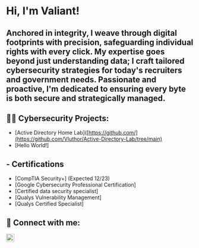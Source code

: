 <h1>Hi, I'm Valiant! 

<h2>Anchored in integrity, I weave through digital footprints with precision, safeguarding individual rights with every click. My expertise goes beyond just understanding data; I craft tailored cybersecurity strategies for today's recruiters and government needs. Passionate and proactive, I'm dedicated to ensuring every byte is both secure and strategically managed.</h2>





<h2>👨‍💻 Cybersecurity Projects:</h2>

- [Active Directory Home Lab]([https://github.com/](https://github.com/Vluthor/Active-Directory-Lab/tree/main)
- [Hello World!]

<h2>- Certifications</h2>

- [CompTIA Security+] (Expected 12/23)
- [Google Cybersecurity Professional Certification]
- [Certified data security specialist]
- [Qualys Vulnerability Management] 
- [Qualys Certified Specialist] 

<h2> 🤳 Connect with me:</h2>

[<img align="left" alt="JoshMadakor | LinkedIn" width="22px" src="https://cdn.jsdelivr.net/npm/simple-icons@v3/icons/linkedin.svg" />][linkedin]

[linkedin]: https://linkedin.com/in/valiant-cb

[linkedin]: https://linkedin.com/in/joshmadakor

<!--
**joshmadakor1/joshmadakor1** is a ✨ _special_ ✨ repository because its `README.md` (this file) appears on your GitHub profile.

Here are some ideas to get you started:

- 🔭 I’m currently working on ...
- 🌱 I’m currently learning ...
- 👯 I’m looking to collaborate on ...
- 🤔 I’m looking for help with ...
- 💬 Ask me about ...
- 📫 How to reach me: ...
- 😄 Pronouns: ...
- ⚡ Fun fact: ...
-->

<!--
**Vluthor/Vluthor** is a ✨ _special_ ✨ repository because its `README.md` (this file) appears on your GitHub profile.

Here are some ideas to get you started:

- 🔭 I’m currently working on ...
- 🌱 I’m currently learning ...
- 👯 I’m looking to collaborate on ...
- 🤔 I’m looking for help with ...
- 💬 Ask me about ...
- 📫 How to reach me: ...
- 😄 Pronouns: ...
- ⚡ Fun fact: ...
-->

